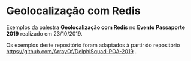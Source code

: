 # Geolocalização com Redis



Exemplos da palestra  **Geolocalização com Redis** no **Evento Passaporte 2019** realizado em 23/10/2019.

Os exemplos deste repositório foram adaptados à partir do repositório https://github.com/ArrayOf/DelphiSquad-POA-2019 .





